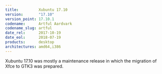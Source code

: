 ```yaml
---
title:         Xubuntu 17.10
version:       "17.10"
version_point: 17.10.1
codename:      Artful Aardvark
codename_slug: artful
date_rel:      2017-10-19
date_eol:      2018-07-19
products:      desktop
architectures: amd64,i386
---
```


Xubuntu 17.10 was mostly a maintenance release in which the migration of Xfce to GTK3 was prepared.
